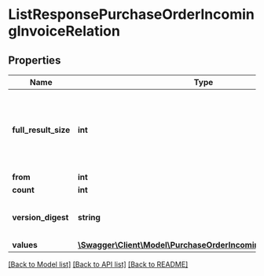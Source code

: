 # ListResponsePurchaseOrderIncomingInvoiceRelation

## Properties
Name | Type | Description | Notes
------------ | ------------- | ------------- | -------------
**full_result_size** | **int** | [DEPRECATED] Indicates whether there are more values available. Note: The value is not exact | [optional] 
**from** | **int** |  | [optional] 
**count** | **int** |  | [optional] 
**version_digest** | **string** | Used to know if the paginated list has changed. | [optional] 
**values** | [**\Swagger\Client\Model\PurchaseOrderIncomingInvoiceRelation[]**](PurchaseOrderIncomingInvoiceRelation.md) |  | [optional] 

[[Back to Model list]](../../README.md#documentation-for-models) [[Back to API list]](../../README.md#documentation-for-api-endpoints) [[Back to README]](../../README.md)

